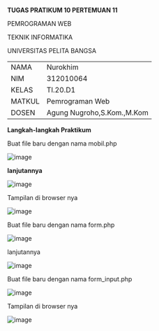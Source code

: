 <b>TUGAS PRATIKUM 10 PERTEMUAN 11</b>

PEMROGRAMAN WEB

TEKNIK INFORMATIKA

UNIVERSITAS PELITA BANGSA
<table>
  <tr>
    <td>NAMA</td>
    <td>Nurokhim</td>
  </tr>
  <tr>
    <td>NIM</td>
    <td>312010064</td>
  </tr>
  <tr>
    <td>KELAS</td>
    <td>TI.20.D1</td>
  </tr>
  <tr>
    <td>MATKUL</td>
    <td>Pemrograman Web</td>
  </tr>
 <tr>
    <td>DOSEN</td>
    <td> Agung Nugroho,S.Kom.,M.Kom </td>
  </tr>
</table>

<b>Langkah-langkah Praktikum</b>

Buat file baru dengan nama mobil.php

![image](https://user-images.githubusercontent.com/101801920/171016879-ab9f881b-3c64-4404-b48c-1db0e59261a8.png)

<b>lanjutannya</b>

![image](https://user-images.githubusercontent.com/101801920/171016982-399b26a1-e360-4c9f-9cb9-72cb3d1be0d5.png)

Tampilan di browser nya

![image](https://user-images.githubusercontent.com/101801920/171017355-ef79445c-27d4-49d4-84bc-4418941b633b.png)

Buat file baru dengan nama form.php

![image](https://user-images.githubusercontent.com/101801920/171018665-1fa9e273-3d89-47eb-baed-027571ce5e7d.png)

lanjutannya

![image](https://user-images.githubusercontent.com/101801920/171018807-552b9a36-83e3-44c0-a4b2-92e681b14b47.png)

Buat file baru dengan nama form_input.php

![image](https://user-images.githubusercontent.com/101801920/171019039-8cde3e5f-216a-4db0-b567-7b144ae9e3b5.png)

Tampilan di browser nya

![image](https://user-images.githubusercontent.com/101801920/171019453-49e52eac-9a0f-4f17-801f-f6f40ec85355.png)
